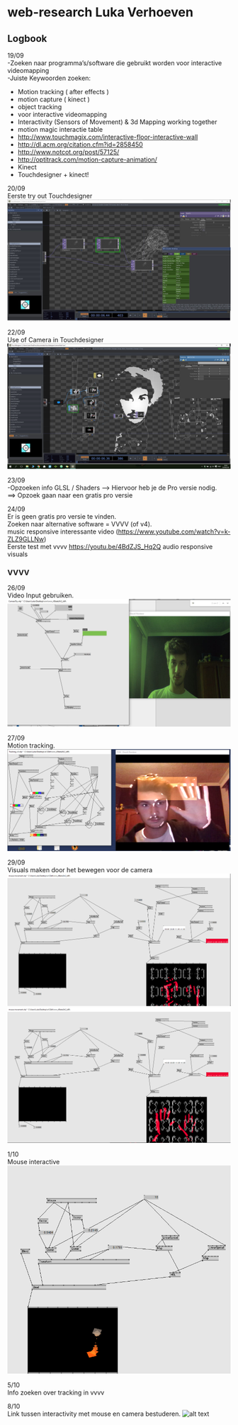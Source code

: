 # web-research Luka Verhoeven
## Logbook
19/09<br />
-Zoeken naar programma’s/software die gebruikt worden voor interactive videomapping <br />
-Juiste Keywoorden zoeken: <br />
*	Motion tracking ( after effects )
*	motion capture  ( kinect )
*	object tracking
*	voor interactive videomapping
*	Interactivity (Sensors of Movement) & 3d Mapping working together
*	motion magic interactie table
*	http://www.touchmagix.com/interactive-floor-interactive-wall
*	http://dl.acm.org/citation.cfm?id=2858450
*	http://www.notcot.org/post/57125/
*	http://optitrack.com/motion-capture-animation/
*	Kinect
*	Touchdesigner + kinect!

20/09<br />
Eerste try out Touchdesigner
![alt text](https://raw.githubusercontent.com/LukaVerhoeven/web-research/master/TutorialTry1.JPG)

22/09<br />
Use of Camera in Touchdesigner
![alt text](https://raw.githubusercontent.com/LukaVerhoeven/web-research/master/cameraUse.png)

23/09<br />
-Opzoeken info GLSL / Shaders --> Hiervoor heb je de Pro versie nodig.<br />
==> Opzoek gaan naar een gratis pro versie<br />

24/09<br />
Er is geen gratis pro versie te vinden.<br />
Zoeken naar alternative software = VVVV (of v4).<br />
music responsive interessante video (https://www.youtube.com/watch?v=k-ZLZ9GLLNw) <br />
Eerste test met vvvv https://youtu.be/4BdZJS_Hq2Q audio responsive visuals<br />

### VVVV
26/09<br />
Video Input gebruiken.
![alt text](https://raw.githubusercontent.com/LukaVerhoeven/web-research/master/videoInput.JPG)

27/09<br />
Motion tracking.
![alt text](https://raw.githubusercontent.com/LukaVerhoeven/web-research/master/Motioncapture1.png)

29/09<br />
Visuals maken door het bewegen voor de camera
![alt text](https://raw.githubusercontent.com/LukaVerhoeven/web-research/master/Visuals.png)
![alt text](https://raw.githubusercontent.com/LukaVerhoeven/web-research/master/Visuals2.png)

1/10<br />
Mouse interactive
![alt text](https://raw.githubusercontent.com/LukaVerhoeven/web-research/master/mouse.png)

5/10<br />
Info zoeken over tracking in vvvv

8/10 <br />
Link tussen interactivity met mouse en camera bestuderen.
![alt text](https://raw.githubusercontent.com/LukaVerhoeven/web-research/master/link.png)